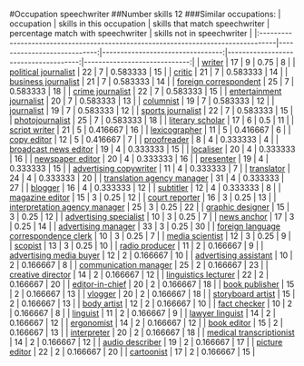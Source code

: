 #Occupation speechwriter
##Number skills 12
###Similar occupations:
| occupation                                                                        |   skills in this occupation |   skills that match speechwriter |   percentage match with speechwriter |   skills not in speechwriter |
|:----------------------------------------------------------------------------------|----------------------------:|---------------------------------:|-------------------------------------:|-----------------------------:|
| [writer](writer.md)                                                               |                          17 |                                9 |                             0.75     |                            8 |
| [political journalist](political_journalist.md)                                   |                          22 |                                7 |                             0.583333 |                           15 |
| [critic](critic.md)                                                               |                          21 |                                7 |                             0.583333 |                           14 |
| [business journalist](business_journalist.md)                                     |                          21 |                                7 |                             0.583333 |                           14 |
| [foreign correspondent](foreign_correspondent.md)                                 |                          25 |                                7 |                             0.583333 |                           18 |
| [crime journalist](crime_journalist.md)                                           |                          22 |                                7 |                             0.583333 |                           15 |
| [entertainment journalist](entertainment_journalist.md)                           |                          20 |                                7 |                             0.583333 |                           13 |
| [columnist](columnist.md)                                                         |                          19 |                                7 |                             0.583333 |                           12 |
| [journalist](journalist.md)                                                       |                          19 |                                7 |                             0.583333 |                           12 |
| [sports journalist](sports_journalist.md)                                         |                          22 |                                7 |                             0.583333 |                           15 |
| [photojournalist](photojournalist.md)                                             |                          25 |                                7 |                             0.583333 |                           18 |
| [literary scholar](literary_scholar.md)                                           |                          17 |                                6 |                             0.5      |                           11 |
| [script writer](script_writer.md)                                                 |                          21 |                                5 |                             0.416667 |                           16 |
| [lexicographer](lexicographer.md)                                                 |                          11 |                                5 |                             0.416667 |                            6 |
| [copy editor](copy_editor.md)                                                     |                          12 |                                5 |                             0.416667 |                            7 |
| [proofreader](proofreader.md)                                                     |                           8 |                                4 |                             0.333333 |                            4 |
| [broadcast news editor](broadcast_news_editor.md)                                 |                          19 |                                4 |                             0.333333 |                           15 |
| [localiser](localiser.md)                                                         |                          20 |                                4 |                             0.333333 |                           16 |
| [newspaper editor](newspaper_editor.md)                                           |                          20 |                                4 |                             0.333333 |                           16 |
| [presenter](presenter.md)                                                         |                          19 |                                4 |                             0.333333 |                           15 |
| [advertising copywriter](advertising_copywriter.md)                               |                          11 |                                4 |                             0.333333 |                            7 |
| [translator](translator.md)                                                       |                          24 |                                4 |                             0.333333 |                           20 |
| [translation agency manager](translation_agency_manager.md)                       |                          31 |                                4 |                             0.333333 |                           27 |
| [blogger](blogger.md)                                                             |                          16 |                                4 |                             0.333333 |                           12 |
| [subtitler](subtitler.md)                                                         |                          12 |                                4 |                             0.333333 |                            8 |
| [magazine editor](magazine_editor.md)                                             |                          15 |                                3 |                             0.25     |                           12 |
| [court reporter](court_reporter.md)                                               |                          16 |                                3 |                             0.25     |                           13 |
| [interpretation agency manager](interpretation_agency_manager.md)                 |                          25 |                                3 |                             0.25     |                           22 |
| [graphic designer](graphic_designer.md)                                           |                          15 |                                3 |                             0.25     |                           12 |
| [advertising specialist](advertising_specialist.md)                               |                          10 |                                3 |                             0.25     |                            7 |
| [news anchor](news_anchor.md)                                                     |                          17 |                                3 |                             0.25     |                           14 |
| [advertising manager](advertising_manager.md)                                     |                          33 |                                3 |                             0.25     |                           30 |
| [foreign language correspondence clerk](foreign_language_correspondence_clerk.md) |                          10 |                                3 |                             0.25     |                            7 |
| [media scientist](media_scientist.md)                                             |                          12 |                                3 |                             0.25     |                            9 |
| [scopist](scopist.md)                                                             |                          13 |                                3 |                             0.25     |                           10 |
| [radio producer](radio_producer.md)                                               |                          11 |                                2 |                             0.166667 |                            9 |
| [advertising media buyer](advertising_media_buyer.md)                             |                          12 |                                2 |                             0.166667 |                           10 |
| [advertising assistant](advertising_assistant.md)                                 |                          10 |                                2 |                             0.166667 |                            8 |
| [communication manager](communication_manager.md)                                 |                          25 |                                2 |                             0.166667 |                           23 |
| [creative director](creative_director.md)                                         |                          14 |                                2 |                             0.166667 |                           12 |
| [linguistics lecturer](linguistics_lecturer.md)                                   |                          22 |                                2 |                             0.166667 |                           20 |
| [editor-in-chief](editor-in-chief.md)                                             |                          20 |                                2 |                             0.166667 |                           18 |
| [book publisher](book_publisher.md)                                               |                          15 |                                2 |                             0.166667 |                           13 |
| [vlogger](vlogger.md)                                                             |                          20 |                                2 |                             0.166667 |                           18 |
| [storyboard artist](storyboard_artist.md)                                         |                          15 |                                2 |                             0.166667 |                           13 |
| [body artist](body_artist.md)                                                     |                          12 |                                2 |                             0.166667 |                           10 |
| [fact checker](fact_checker.md)                                                   |                          10 |                                2 |                             0.166667 |                            8 |
| [linguist](linguist.md)                                                           |                          11 |                                2 |                             0.166667 |                            9 |
| [lawyer linguist](lawyer_linguist.md)                                             |                          14 |                                2 |                             0.166667 |                           12 |
| [ergonomist](ergonomist.md)                                                       |                          14 |                                2 |                             0.166667 |                           12 |
| [book editor](book_editor.md)                                                     |                          15 |                                2 |                             0.166667 |                           13 |
| [interpreter](interpreter.md)                                                     |                          20 |                                2 |                             0.166667 |                           18 |
| [medical transcriptionist](medical_transcriptionist.md)                           |                          14 |                                2 |                             0.166667 |                           12 |
| [audio describer](audio_describer.md)                                             |                          19 |                                2 |                             0.166667 |                           17 |
| [picture editor](picture_editor.md)                                               |                          22 |                                2 |                             0.166667 |                           20 |
| [cartoonist](cartoonist.md)                                                       |                          17 |                                2 |                             0.166667 |                           15 |
